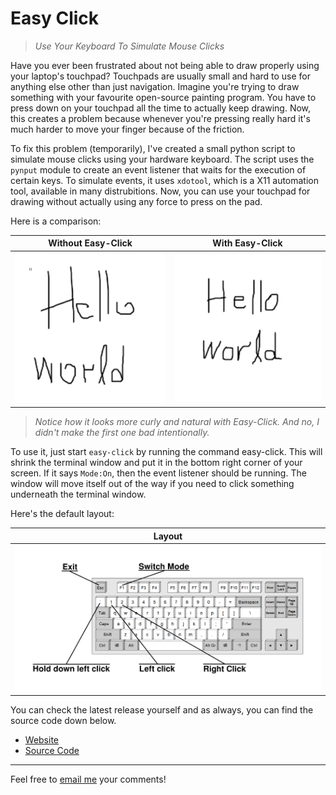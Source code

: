 # Easy Click
> _Use Your Keyboard To Simulate Mouse Clicks_

Have you ever been frustrated about not being able to draw properly using your laptop's touchpad? Touchpads are usually small and hard to use for anything else other than just navigation. Imagine you're trying to draw something with your favourite open-source painting program. You have to press down on your touchpad all the time to actually keep drawing. Now, this creates a problem because whenever you're pressing really hard it's much harder to move your finger because of the friction.

To fix this problem (temporarily), I've created a small python script to simulate mouse clicks using your hardware keyboard. The script uses the `pynput` module to create an event listener that waits for the execution of certain keys. To simulate events, it uses `xdotool`, which is a X11 automation tool, available in many distrubitions. Now, you can use your touchpad for drawing without actually using any force to press on the pad.

Here is a comparison:

| Without Easy-Click | With Easy-Click |
| ------------------ | --------------- |
| <img class="img-fluid" alt="Without Easy-Click" src="https://raw.githubusercontent.com/f34rl00/easy-click/master/images/no-easy-click.png"> | <img class="img-fluid" alt="With Easy-Click" src="https://raw.githubusercontent.com/f34rl00/easy-click/master/images/easy-click.png"> |

> _Notice how it looks more curly and natural with Easy-Click. And no, I didn't make the first one bad intentionally._

To use it, just start `easy-click` by running the command easy-click. This will shrink the terminal window and put it in the bottom right corner of your screen. If it says `Mode:On`, then the event listener should be running. The window will move itself out of the way if you need to click something underneath the terminal window.

Here's the default layout:

| Layout |
| ------ |
| <img class="img-fluid" src="https://raw.githubusercontent.com/f34rl00/easy-click/master/images/layout.png"> |

You can check the latest release yourself and as always, you can find the source code down below.

* [Website](https://github.com/kgbzen/easy-click/releases)
* [Source Code](https://github.com/kgbzen/easy-click)

---
Feel free to [email me](mailto:kaangiray26@protonmail.com) your comments!
